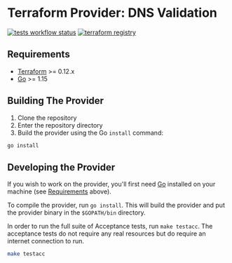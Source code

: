 # Terraform Provider: DNS Validation

[![tests workflow status](https://github.com/bendrucker/terraform-provider-dns-validation/workflows/tests/badge.svg?branch=master)](https://github.com/bendrucker/terraform-provider-dns-validation/actions?query=workflow%3Atests) [![terraform registry](https://img.shields.io/badge/terraform-registry-623CE4)](https://registry.terraform.io/providers/bendrucker/dns-validation)

## Requirements

*	[Terraform](https://www.terraform.io/downloads.html) >= 0.12.x
*	[Go](https://golang.org/doc/install) >= 1.15

## Building The Provider

1. Clone the repository
1. Enter the repository directory
1. Build the provider using the Go `install` command: 

```sh
go install
```

## Developing the Provider

If you wish to work on the provider, you'll first need [Go](http://www.golang.org) installed on your machine (see [Requirements](#requirements) above).

To compile the provider, run `go install`. This will build the provider and put the provider binary in the `$GOPATH/bin` directory.

In order to run the full suite of Acceptance tests, run `make testacc`. The acceptance tests do not require any real resources but do require an internet connection to run.

```sh
make testacc
```
